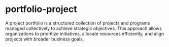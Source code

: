 # portfolio-project
A project portfolio is a structured collection of projects and programs managed collectively to achieve strategic objectives. This approach allows organizations to prioritize initiatives, allocate resources efficiently, and align projects with broader business goals.
